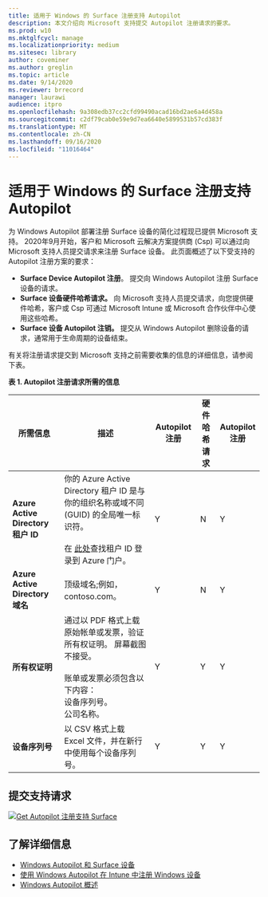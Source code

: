 ```yaml
---
title: 适用于 Windows 的 Surface 注册支持 Autopilot
description: 本文介绍向 Microsoft 支持提交 Autopilot 注册请求的要求。
ms.prod: w10
ms.mktglfcycl: manage
ms.localizationpriority: medium
ms.sitesec: library
author: coveminer
ms.author: greglin
ms.topic: article
ms.date: 9/14/2020
ms.reviewer: brrecord
manager: laurawi
audience: itpro
ms.openlocfilehash: 9a308edb37cc2cfd99490acad16bd2ae6a4d458a
ms.sourcegitcommit: c2df79cab0e59e9d7ea6640e5899531b57cd383f
ms.translationtype: MT
ms.contentlocale: zh-CN
ms.lasthandoff: 09/16/2020
ms.locfileid: "11016464"
---
```

# 适用于 Windows 的 Surface 注册支持 Autopilot

为 Windows Autopilot 部署注册 Surface 设备的简化过程现已提供 Microsoft 支持。 2020年9月开始，客户和 Microsoft 云解决方案提供商 (Csp) 可以通过向 Microsoft 支持人员提交请求来注册 Surface 设备。 此页面概述了以下受支持的 Autopilot 注册方案的要求：
 

- **Surface Device Autopilot 注册**。 提交向 Windows Autopilot 注册 Surface 设备的请求。
- **Surface 设备硬件哈希请求。** 向 Microsoft 支持人员提交请求，向您提供硬件哈希，客户或 Csp 可通过 Microsoft Intune 或 Microsoft 合作伙伴中心使用这些哈希。
- **Surface 设备 Autopilot 注销。** 提交从 Windows Autopilot 删除设备的请求，通常用于生命周期的设备结束。

有关将注册请求提交到 Microsoft 支持之前需要收集的信息的详细信息，请参阅下表。
 
**表 1.  Autopilot 注册请求所需的信息**
 

| 所需信息                   | 描述                                                                                                                                                                                                                                                                                    | Autopilot 注册 | 硬件哈希请求 | Autopilot<br>注册 |
| -------------------------------------- | ---------------------------------------------------------------------------------------------------------------------------------------------------------------------------------------------------------------------------------------------------------------------------------------------- | ---------------------- | --------------------- | --------------------------- |
| **Azure Active Directory 租户 ID**   | 你的 Azure Active Directory 租户 ID 是与你的组织名称或域不同 (GUID) 的全局唯一标识符。<br> <br>在 [此处](https://portal.azure.com/#blade/Microsoft_AAD_IAM/ActiveDirectoryMenuBlade/Properties)查找租户 ID 登录到 Azure 门户。 | Y                      | N                     | Y                           |
| **Azure Active Directory 域名** | 顶级域名;例如，contoso.com。                                                                                                                                                                                                                                          | Y                      | N                     | Y                           |
| **所有权证明**                 | 通过以 PDF 格式上载原始帐单或发票，验证所有权证明。 屏幕截图不接受。<br> <br>账单或发票必须包含以下内容：<br>设备序列号。<br>公司名称。                                                           | Y                      | Y                     | Y                           |
| **设备序列号**              | 以 CSV 格式上载 Excel 文件，并在新行中使用每个设备序列号。                                                                                                                                                                                                                  | Y                      | Y                     | Y                           |

 

## 提交支持请求

  [![Get Autopilot 注册支持 Surface](images/autopilot-reg-support-surface.png)](https://support.microsoft.com/supportrequestform/0d8bf192-cab7-6d39-143d-5a17840b9f5f)
 
 
 
## 了解详细信息

- [Windows Autopilot 和 Surface 设备](windows-autopilot-and-surface-devices.md)
- [使用 Windows Autopilot 在 Intune 中注册 Windows 设备](https://docs.microsoft.com/mem/autopilot/enrollment-autopilot)
- [Windows Autopilot 概述](https://docs.microsoft.com/mem/autopilot/windows-autopilot)

 
 
 

